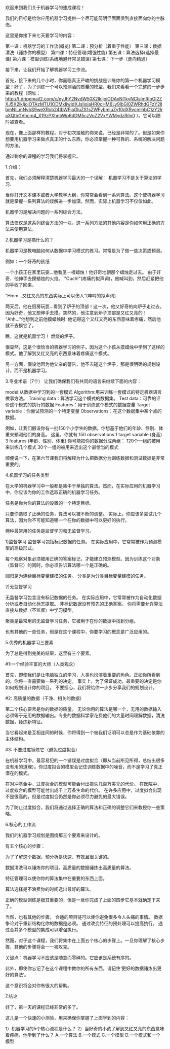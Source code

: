 
欢迎来到我们关于机器学习的速成课程！

我们的目标是给你应用机器学习提供一个尽可能简明但面面俱到直接面向你的主脉络。

这里是你接下来七天要学习的内容：

第一课：机器学习的工作流(概览)
第二课：预分析（着重于性能）
第三课：数据清洗（锤炼你的模型）
第四课：特征管理(增强性能)
第五课：算法选择(选择最佳)
第六课：模型训练(系统地避开常见错误)
第七课：下一步（走向精通）

接下来，让我们开始了解机器学习工作流。

首先，接下来的几个小时，你面临真正严峻的挑战是训练你的第一个机器学习模型！好了，为了训练一个可以预测酒的质量的模型，我们来看看一个完整的一步步来的教程（网址：http://t.dripemail2.com/c/eyJhY2NvdW50X2lkIjoiODAxNTkyNCIsImRlbGl2ZXJ5X2lkIjoiOTAzMTU1ODMxIiwidXJsIjoiaHR0cHM6Ly9lbGl0ZWRhdGFzY2llbmNlLmNvbS9weXRob24tbWFjaGluZS1sZWFybmluZy10dXRvcmlhbC1zY2lraXQtbGVhcm4_X19zPXhnbWp6dDM5czVoZ2VxYWMydzRiIn0 ）。它可以随时被查看。

现在，像上面那样的教程，对于初次接触的你来说，已经是非常的了。但是如果你想要用机器学习来做点真正的什么东西，你必须掌握一种可靠的、系统的解决问题的方法。

通过剩余的课程的学习我们将掌握它。

1.介绍：

首先，我们必须解释清楚机器学习最大的一个误解：
机器学习不是关于算法的学习.

当你打开文本课本或者大学教学大纲，你常常会看到一系列算法。这个使机器学习就是掌握一系列算法的误解进一步加深。然而，实际上机器学习不仅仅如此。

机器学习是解决问题的一系列综合方法。

算法仅仅是这系列综合方法的一块，这一系列方法的其他内容是你如何用正确的方法来使用算法。

2.机器学习是搞什么的？

机器学习是教电脑如何从数据中学习模式的练习。常常是为了做一些决策或预测。

例如：一个好奇的孩纸

一个小孩正在家里玩耍...他看见一根蜡烛！他好奇地朝那个蜡烛走过去。
由于好奇，他伸手去摸蜡烛的火焰。
"Ouch!"(疼痛的拟声词)，他喊叫到，然后赶紧把他的手收了回来。

“Hmm...又红又亮的东西实际上可以伤人”(呻吟的拟声词)

两天后，他在厨房玩耍...看到了炉子的顶部！这一次，他又好奇的向炉子走过去。
因为好奇，他又想伸手去摸。突然的，他注意到炉子顶部是又红又亮的！
“Ahh...”他想到之前他摸蜡烛时.
他记得这个又红又亮的东西意味着疼痛，然后他就不去摸它了。

瞧，这就是机器学习！
燃烧的炉子。

很显然，这是个很恰当的机器学习的例子。因为这个小孩从摸蜡烛中学到了这样的模式。他了解到又红又亮的东西意味着疼痛这个模式。

另一方面，假设他因为他父亲的警告，他不去碰这个炉子，那是很明确的规划设计，而不是机器学习。

3.专业术语（7个）
让我们确保我们有共同的语言来继续下面的内容：

model:从数据中学习到的一套模式
Algorithm:用来训练一套模式的特定机器语言做事方法。
Training data：算法学习这个模式的数据集。
Test data：可靠的评价这个模式的执行的数据
Features：用于训练这个模式的数据变量
Target variable：你尝试预测的一个特定变量
Observations：在这个数据集中某个点的数据。

例如，让我们假设你有一批150个小学生的数据。你想基于他们的年龄、性别、体重来预测他们的身高。
这里，你就有 
150 observations
1 target variable (身高)
3 features (年龄、性别、体重)
你可能把你的数据分成两组：
120个一组的被用来训练几个模式
30个一组的被用来选出这个最恰当的模式

顺便说一下，在第六节课我们将解释为什么把数据分为训练数据和测试数据是非常重要的。

4.机器学习的任务类型

在大学的机器学习中一般都是集中于单独的算法。然而，在实际应用的机器学习中，你应该为你的工作选取正确的机器学习任务。

任务是你为你的算法的设置的一个特定目标。

只要你选取了正确的任务，算法可以被不断的调整。
实际上，你应该多尝试几个算法，因为你不可能知道哪一个在你的数据中可以更好的执行。

两种最常用的任务是监督学习和无监督学习。

1)监督学习
监督学习包括标记数据的任务。
在实际应用中，它常常被作为预测模型的高级形式。

每个观察对象必须被用正确的答案标记，才能建立预测模型。因为训练这个对象（监督它）的同时，你必须告诉算法哪一个是正确的。

回归是为连续目标变量建模的任务。
分类是为分类目标变量建模的任务。

2)无监督学习

无监督学习包含没有标记数据的任务。
在实际应用中，它常常被作为自动化数据分析或者自动化标志提取。
非标记数据没有预先的正确答案。
你将需要允许算法直接从数据（不监督）中学习模型。

聚类是最常用的无监督学习任务，它被用于在你的数据中找到分组。

也有其他的一些任务，但是在这个课程中，你要学习的概念是广泛应用的。

5.优秀的机器学习三要素

为了总是得到完美的结果，这里有三个要素。

#1:一个经验丰富的大师（人类观众）

首先，即使我们是让电脑独立的学习，人类也扮演着重要的角色。正如你所看到的，你将一直需要做一系列的决定。
事实上，为了保证成功，最重要的决定是你如何规划设计你的项目。
不要担心，我们将给你一步步分享我们的规划设计。

#2: 高质量的数据（干净、相关的数据）

第二个核心要素是你的数据的质量。
无论你用的算法是哪一个，无用的数据输入必须等于无用的数据输出。专业的数据科学家花费他们的大量时间理解数据，清洗数据，锤炼新特征。

当它看起来是互相连同的时候，你将得到一个被我们证明可以总是作为基础依靠的主体结构。

#3: 不要过度锤炼它（避免过度拟合）

在机器学习中，最容易犯的一个错误是过度拟合（即从当前所见所得，总结出很多没有用的道理）。你过度拟合的模型会记住训练数据中的噪音，而不是学习了真正潜在的模式。

在对冲基金中，过度拟合的模型可能会付出损失几百万美元的代价。
在医院中，过度拟合的模型可能付出成千上万条生命的代价。
在许多应用中，过度拟合出现不是很高的，但是过度拟合仍然是你必须尽力避免的最大错误。

为了防止过度拟合，我们将通过选择正确的算法和正确的调整它们来教授你一些策略。

6.核心的工作流

我们的机器学习规划是围绕那三个要素来设计的。

有五个核心的步骤：

  为了了解这个数据，预分析是快速、有效且很关键的。

  数据清洗可以锤炼你的项目。高质量的数据锤炼出高质量的算法。

  特征管理可以使你你的算法集中在重要的东西上面。

  算法选择是不浪费你的时间选出最好的算法。

  正确的模型训练是极其重要的，但是一旦你完成了上面的四步它基本就确定下来了。

当然，也有其他的步骤。
合适的项目链可以使你避免很多令人头痛的事情。
数据争论对于重新结构化你的数据是必须。
通过改变特征的预处理可以提高执行。
通过合并多个模型的集成可以增强执行。

然而，对于这个课程，我们将集中在上面五个核心的步骤上。一旦你理解了核心步骤，其他的步骤将会一一被攻克。

关键点：机器学习不应该是随意而零碎的。它应该是系统有序的。

此外，即使你忘记了在这个课程中教你的所有东西，请记住‘更好的数据锤炼出更好的算法’。

这个意识将会对你有很大的帮助。

7.结论

好了，第一天的课程已经非常的多了。

这儿是一个快速的小测验，用来确保你掌握了上面学到的内容：

1）机器学习的5个核心流程是什么？
2）当好奇的小孩了解到又红又亮的东西意味着疼痛，他学到了什么？
  A.一个算法
  B.一个模式
  C.一个模型
  D.一个模式和一个模型

